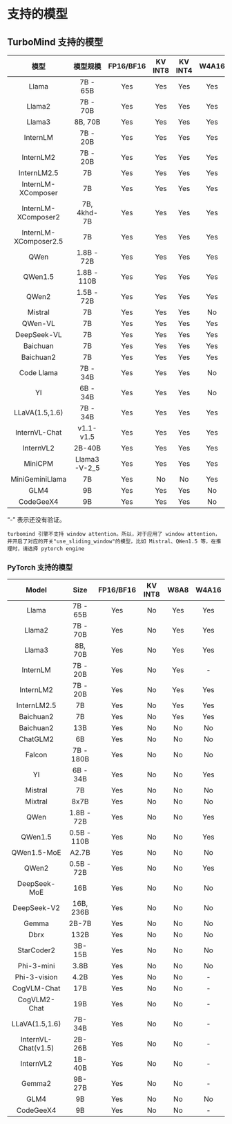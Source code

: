 # 支持的模型

## TurboMind 支持的模型

|         模型          |   模型规模   | FP16/BF16 | KV INT8 | KV INT4 | W4A16 |
| :-------------------: | :----------: | :-------: | :-----: | :-----: | :---: |
|         Llama         |   7B - 65B   |    Yes    |   Yes   |   Yes   |  Yes  |
|        Llama2         |   7B - 70B   |    Yes    |   Yes   |   Yes   |  Yes  |
|        Llama3         |   8B, 70B    |    Yes    |   Yes   |   Yes   |  Yes  |
|       InternLM        |   7B - 20B   |    Yes    |   Yes   |   Yes   |  Yes  |
|       InternLM2       |   7B - 20B   |    Yes    |   Yes   |   Yes   |  Yes  |
|      InternLM2.5      |      7B      |    Yes    |   Yes   |   Yes   |  Yes  |
|  InternLM-XComposer   |      7B      |    Yes    |   Yes   |   Yes   |  Yes  |
|  InternLM-XComposer2  | 7B, 4khd-7B  |    Yes    |   Yes   |   Yes   |  Yes  |
| InternLM-XComposer2.5 |      7B      |    Yes    |   Yes   |   Yes   |  Yes  |
|         QWen          |  1.8B - 72B  |    Yes    |   Yes   |   Yes   |  Yes  |
|        QWen1.5        | 1.8B - 110B  |    Yes    |   Yes   |   Yes   |  Yes  |
|         QWen2         |  1.5B - 72B  |    Yes    |   Yes   |   Yes   |  Yes  |
|        Mistral        |      7B      |    Yes    |   Yes   |   Yes   |  No   |
|        QWen-VL        |      7B      |    Yes    |   Yes   |   Yes   |  Yes  |
|      DeepSeek-VL      |      7B      |    Yes    |   Yes   |   Yes   |  Yes  |
|       Baichuan        |      7B      |    Yes    |   Yes   |   Yes   |  Yes  |
|       Baichuan2       |      7B      |    Yes    |   Yes   |   Yes   |  Yes  |
|      Code Llama       |   7B - 34B   |    Yes    |   Yes   |   Yes   |  No   |
|          YI           |   6B - 34B   |    Yes    |   Yes   |   Yes   |  No   |
|    LLaVA(1.5,1.6)     |   7B - 34B   |    Yes    |   Yes   |   Yes   |  Yes  |
|     InternVL-Chat     |  v1.1- v1.5  |    Yes    |   Yes   |   Yes   |  Yes  |
|       InternVL2       |    2B-40B    |    Yes    |   Yes   |   Yes   |  Yes  |
|        MiniCPM        | Llama3-V-2_5 |    Yes    |   Yes   |   Yes   |  Yes  |
|    MiniGeminiLlama    |      7B      |    Yes    |   No    |   No    |  Yes  |
|         GLM4          |      9B      |    Yes    |   Yes   |   Yes   |  No   |
|       CodeGeeX4       |      9B      |    Yes    |   Yes   |   Yes   |  No   |

“-” 表示还没有验证。

```{note}
turbomind 引擎不支持 window attention。所以，对于应用了 window attention，并开启了对应的开关"use_sliding_window"的模型，比如 Mistral、QWen1.5 等，在推理时，请选择 pytorch engine
```

### PyTorch 支持的模型

|        Model        |    Size     | FP16/BF16 | KV INT8 | W8A8 | W4A16 |
| :-----------------: | :---------: | :-------: | :-----: | :--: | :---: |
|        Llama        |  7B - 65B   |    Yes    |   No    | Yes  |  Yes  |
|       Llama2        |  7B - 70B   |    Yes    |   No    | Yes  |  Yes  |
|       Llama3        |   8B, 70B   |    Yes    |   No    | Yes  |  Yes  |
|      InternLM       |  7B - 20B   |    Yes    |   No    | Yes  |   -   |
|      InternLM2      |  7B - 20B   |    Yes    |   No    | Yes  |  Yes  |
|     InternLM2.5     |     7B      |    Yes    |   No    | Yes  |  Yes  |
|      Baichuan2      |     7B      |    Yes    |   No    | Yes  |  Yes  |
|      Baichuan2      |     13B     |    Yes    |   No    |  No  |  No   |
|      ChatGLM2       |     6B      |    Yes    |   No    |  No  |  No   |
|       Falcon        |  7B - 180B  |    Yes    |   No    |  No  |  No   |
|         YI          |  6B - 34B   |    Yes    |   No    |  No  |  Yes  |
|       Mistral       |     7B      |    Yes    |   No    |  No  |  No   |
|       Mixtral       |    8x7B     |    Yes    |   No    |  No  |  No   |
|        QWen         | 1.8B - 72B  |    Yes    |   No    |  No  |  Yes  |
|       QWen1.5       | 0.5B - 110B |    Yes    |   No    |  No  |  Yes  |
|     QWen1.5-MoE     |    A2.7B    |    Yes    |   No    |  No  |  No   |
|        QWen2        | 0.5B - 72B  |    Yes    |   No    |  No  |  Yes  |
|    DeepSeek-MoE     |     16B     |    Yes    |   No    |  No  |  No   |
|     DeepSeek-V2     |  16B, 236B  |    Yes    |   No    |  No  |  No   |
|        Gemma        |    2B-7B    |    Yes    |   No    |  No  |  No   |
|        Dbrx         |    132B     |    Yes    |   No    |  No  |  No   |
|     StarCoder2      |   3B-15B    |    Yes    |   No    |  No  |  No   |
|     Phi-3-mini      |    3.8B     |    Yes    |   No    |  No  |  No   |
|    Phi-3-vision     |    4.2B     |    Yes    |   No    |  No  |   -   |
|     CogVLM-Chat     |     17B     |    Yes    |   No    |  No  |   -   |
|    CogVLM2-Chat     |     19B     |    Yes    |   No    |  No  |   -   |
|   LLaVA(1.5,1.6)    |   7B-34B    |    Yes    |   No    |  No  |   -   |
| InternVL-Chat(v1.5) |   2B-26B    |    Yes    |   No    |  No  |   -   |
|      InternVL2      |   1B-40B    |    Yes    |   No    |  No  |   -   |
|       Gemma2        |   9B-27B    |    Yes    |   No    |  No  |   -   |
|        GLM4         |     9B      |    Yes    |   No    |  No  |  No   |
|      CodeGeeX4      |     9B      |    Yes    |   No    |  No  |   -   |
